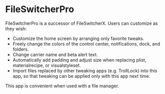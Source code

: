 # FileSwitcherPro

FileSwitcherPro is a successor of FileSwitcherX.
Users can customize as they wish:

- Customize the home screen by arranging only favorite tweaks.
- Freely change the colors of the control center, notifications, dock, and folders.
- Change carrier name and beta alert text.
- Automatically add padding and adjust size when replacing plist, materialrecipe, or visualstyleset.
- Import files replaced by other tweaking apps (e.g. TrollLock) into this app, so that tweaking can be applied only with this app next time.

This app is convenient when used with a file manager.
